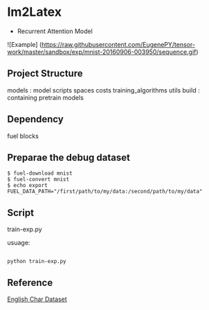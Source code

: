 Im2Latex
==
- Recurrent Attention Model


![Example] (https://raw.githubusercontent.com/EugenePY/tensor-work/master/sandbox/exp/mnist-20160906-003950/sequence.gif)

Project Structure
--
models : model scripts
spaces
costs
training\_algorithms
utils
build : containing pretrain models

Dependency
--
fuel
blocks

Preparae the debug dataset
--
```shell
$ fuel-download mnist
$ fuel-convert mnist
$ echo export FUEL_DATA_PATH="/first/path/to/my/data:/second/path/to/my/data"
```


Script
--
train-exp.py

usuage:
```shell
	
python train-exp.py
```


Reference
---
[English Char Dataset](http://www.ee.surrey.ac.uk/CVSSP/demos/chars74k/)

